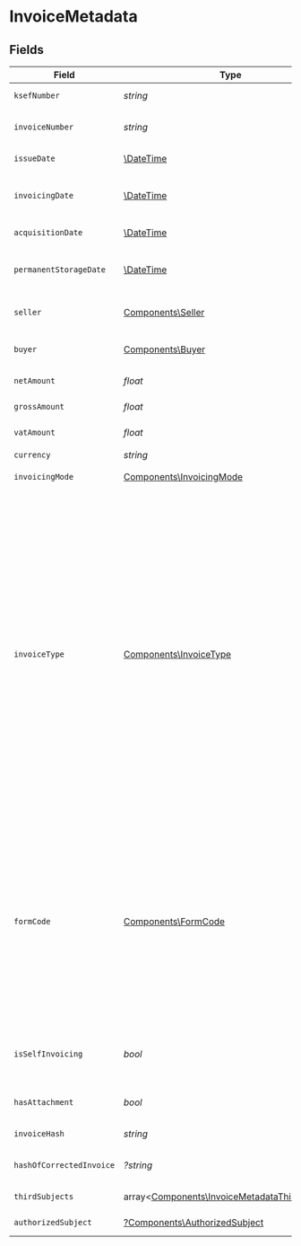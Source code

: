 # InvoiceMetadata


## Fields

| Field                                                                                                                                                                                                                                                                                                                                                                                                                                                   | Type                                                                                                                                                                                                                                                                                                                                                                                                                                                    | Required                                                                                                                                                                                                                                                                                                                                                                                                                                                | Description                                                                                                                                                                                                                                                                                                                                                                                                                                             |
| ------------------------------------------------------------------------------------------------------------------------------------------------------------------------------------------------------------------------------------------------------------------------------------------------------------------------------------------------------------------------------------------------------------------------------------------------------- | ------------------------------------------------------------------------------------------------------------------------------------------------------------------------------------------------------------------------------------------------------------------------------------------------------------------------------------------------------------------------------------------------------------------------------------------------------- | ------------------------------------------------------------------------------------------------------------------------------------------------------------------------------------------------------------------------------------------------------------------------------------------------------------------------------------------------------------------------------------------------------------------------------------------------------- | ------------------------------------------------------------------------------------------------------------------------------------------------------------------------------------------------------------------------------------------------------------------------------------------------------------------------------------------------------------------------------------------------------------------------------------------------------- |
| `ksefNumber`                                                                                                                                                                                                                                                                                                                                                                                                                                            | *string*                                                                                                                                                                                                                                                                                                                                                                                                                                                | :heavy_check_mark:                                                                                                                                                                                                                                                                                                                                                                                                                                      | Numer KSeF faktury.                                                                                                                                                                                                                                                                                                                                                                                                                                     |
| `invoiceNumber`                                                                                                                                                                                                                                                                                                                                                                                                                                         | *string*                                                                                                                                                                                                                                                                                                                                                                                                                                                | :heavy_check_mark:                                                                                                                                                                                                                                                                                                                                                                                                                                      | Numer faktury nadany przez wystawcę.                                                                                                                                                                                                                                                                                                                                                                                                                    |
| `issueDate`                                                                                                                                                                                                                                                                                                                                                                                                                                             | [\DateTime](https://www.php.net/manual/en/class.datetime.php)                                                                                                                                                                                                                                                                                                                                                                                           | :heavy_check_mark:                                                                                                                                                                                                                                                                                                                                                                                                                                      | Data wystawienia faktury.                                                                                                                                                                                                                                                                                                                                                                                                                               |
| `invoicingDate`                                                                                                                                                                                                                                                                                                                                                                                                                                         | [\DateTime](https://www.php.net/manual/en/class.datetime.php)                                                                                                                                                                                                                                                                                                                                                                                           | :heavy_check_mark:                                                                                                                                                                                                                                                                                                                                                                                                                                      | Data przyjęcia faktury w systemie KSeF (do dalszego przetwarzania).                                                                                                                                                                                                                                                                                                                                                                                     |
| `acquisitionDate`                                                                                                                                                                                                                                                                                                                                                                                                                                       | [\DateTime](https://www.php.net/manual/en/class.datetime.php)                                                                                                                                                                                                                                                                                                                                                                                           | :heavy_check_mark:                                                                                                                                                                                                                                                                                                                                                                                                                                      | Data nadania numeru KSeF.                                                                                                                                                                                                                                                                                                                                                                                                                               |
| `permanentStorageDate`                                                                                                                                                                                                                                                                                                                                                                                                                                  | [\DateTime](https://www.php.net/manual/en/class.datetime.php)                                                                                                                                                                                                                                                                                                                                                                                           | :heavy_check_mark:                                                                                                                                                                                                                                                                                                                                                                                                                                      | Data trwałego zapisu faktury w repozytorium systemu KSeF.                                                                                                                                                                                                                                                                                                                                                                                               |
| `seller`                                                                                                                                                                                                                                                                                                                                                                                                                                                | [Components\Seller](../../Models/Components/Seller.md)                                                                                                                                                                                                                                                                                                                                                                                                  | :heavy_check_mark:                                                                                                                                                                                                                                                                                                                                                                                                                                      | Dane identyfikujące sprzedawcę.                                                                                                                                                                                                                                                                                                                                                                                                                         |
| `buyer`                                                                                                                                                                                                                                                                                                                                                                                                                                                 | [Components\Buyer](../../Models/Components/Buyer.md)                                                                                                                                                                                                                                                                                                                                                                                                    | :heavy_check_mark:                                                                                                                                                                                                                                                                                                                                                                                                                                      | Dane identyfikujące nabywcę.                                                                                                                                                                                                                                                                                                                                                                                                                            |
| `netAmount`                                                                                                                                                                                                                                                                                                                                                                                                                                             | *float*                                                                                                                                                                                                                                                                                                                                                                                                                                                 | :heavy_check_mark:                                                                                                                                                                                                                                                                                                                                                                                                                                      | Łączna kwota netto.                                                                                                                                                                                                                                                                                                                                                                                                                                     |
| `grossAmount`                                                                                                                                                                                                                                                                                                                                                                                                                                           | *float*                                                                                                                                                                                                                                                                                                                                                                                                                                                 | :heavy_check_mark:                                                                                                                                                                                                                                                                                                                                                                                                                                      | Łączna kwota brutto.                                                                                                                                                                                                                                                                                                                                                                                                                                    |
| `vatAmount`                                                                                                                                                                                                                                                                                                                                                                                                                                             | *float*                                                                                                                                                                                                                                                                                                                                                                                                                                                 | :heavy_check_mark:                                                                                                                                                                                                                                                                                                                                                                                                                                      | Łączna kwota VAT.                                                                                                                                                                                                                                                                                                                                                                                                                                       |
| `currency`                                                                                                                                                                                                                                                                                                                                                                                                                                              | *string*                                                                                                                                                                                                                                                                                                                                                                                                                                                | :heavy_check_mark:                                                                                                                                                                                                                                                                                                                                                                                                                                      | Kod waluty.                                                                                                                                                                                                                                                                                                                                                                                                                                             |
| `invoicingMode`                                                                                                                                                                                                                                                                                                                                                                                                                                         | [Components\InvoicingMode](../../Models/Components/InvoicingMode.md)                                                                                                                                                                                                                                                                                                                                                                                    | :heavy_check_mark:                                                                                                                                                                                                                                                                                                                                                                                                                                      | Tryb fakturowania (online/offline).                                                                                                                                                                                                                                                                                                                                                                                                                     |
| `invoiceType`                                                                                                                                                                                                                                                                                                                                                                                                                                           | [Components\InvoiceType](../../Models/Components/InvoiceType.md)                                                                                                                                                                                                                                                                                                                                                                                        | :heavy_check_mark:                                                                                                                                                                                                                                                                                                                                                                                                                                      | Rodzaj faktury.<br/>\| Wartość \| Opis \|<br/>\| --- \| --- \|<br/>\| Vat \| (FA) Podstawowa \|<br/>\| Zal \| (FA) Zaliczkowa \|<br/>\| Kor \| (FA) Korygująca \|<br/>\| Roz \| (FA) Rozliczeniowa \|<br/>\| Upr \| (FA) Uproszczona \|<br/>\| KorZal \| (FA) Korygująca fakturę zaliczkową \|<br/>\| KorRoz \| (FA) Korygująca fakturę rozliczeniową \|<br/>\| VatPef \| (PEF) Podstawowowa \|<br/>\| VatPefSp \| (PEF) Specjalizowana \|<br/>\| KorPef \| (PEF) Korygująca \|<br/>\| VatRr \| (RR) Podstawowa \|<br/>\| KorVatRr \| (RR) Korygująca \|<br/> |
| `formCode`                                                                                                                                                                                                                                                                                                                                                                                                                                              | [Components\FormCode](../../Models/Components/FormCode.md)                                                                                                                                                                                                                                                                                                                                                                                              | :heavy_check_mark:                                                                                                                                                                                                                                                                                                                                                                                                                                      | Struktura dokumentu faktury.<br/><br/>Obsługiwane schematy:<br/>\| SystemCode \| SchemaVersion \| Value \|<br/>\| --- \| --- \| --- \|<br/>\| FA (2) \| 1-0E \| FA \|<br/>\| FA (3) \| 1-0E \| FA \|<br/>\| FA_PEF (3) \| 2-1 \| FA_PEF \|<br/>\| FA_KOR_PEF (3) \| 2-1 \| FA_PEF \|<br/>                                                                                                                                                               |
| `isSelfInvoicing`                                                                                                                                                                                                                                                                                                                                                                                                                                       | *bool*                                                                                                                                                                                                                                                                                                                                                                                                                                                  | :heavy_check_mark:                                                                                                                                                                                                                                                                                                                                                                                                                                      | Czy faktura została wystawiona w trybie samofakturowania.                                                                                                                                                                                                                                                                                                                                                                                               |
| `hasAttachment`                                                                                                                                                                                                                                                                                                                                                                                                                                         | *bool*                                                                                                                                                                                                                                                                                                                                                                                                                                                  | :heavy_check_mark:                                                                                                                                                                                                                                                                                                                                                                                                                                      | Określa, czy faktura posiada załącznik.                                                                                                                                                                                                                                                                                                                                                                                                                 |
| `invoiceHash`                                                                                                                                                                                                                                                                                                                                                                                                                                           | *string*                                                                                                                                                                                                                                                                                                                                                                                                                                                | :heavy_check_mark:                                                                                                                                                                                                                                                                                                                                                                                                                                      | Skrót SHA256 faktury.                                                                                                                                                                                                                                                                                                                                                                                                                                   |
| `hashOfCorrectedInvoice`                                                                                                                                                                                                                                                                                                                                                                                                                                | *?string*                                                                                                                                                                                                                                                                                                                                                                                                                                               | :heavy_minus_sign:                                                                                                                                                                                                                                                                                                                                                                                                                                      | Skrót SHA256 korygowanej faktury.                                                                                                                                                                                                                                                                                                                                                                                                                       |
| `thirdSubjects`                                                                                                                                                                                                                                                                                                                                                                                                                                         | array<[Components\InvoiceMetadataThirdSubject](../../Models/Components/InvoiceMetadataThirdSubject.md)>                                                                                                                                                                                                                                                                                                                                                 | :heavy_minus_sign:                                                                                                                                                                                                                                                                                                                                                                                                                                      | Lista podmiotów trzecich.                                                                                                                                                                                                                                                                                                                                                                                                                               |
| `authorizedSubject`                                                                                                                                                                                                                                                                                                                                                                                                                                     | [?Components\AuthorizedSubject](../../Models/Components/AuthorizedSubject.md)                                                                                                                                                                                                                                                                                                                                                                           | :heavy_minus_sign:                                                                                                                                                                                                                                                                                                                                                                                                                                      | Podmiot upoważniony.                                                                                                                                                                                                                                                                                                                                                                                                                                    |